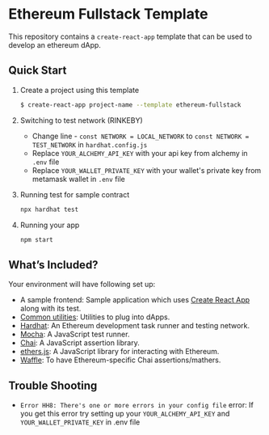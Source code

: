 # Ethereum Fullstack Template

This repository contains a `create-react-app` template that can be used to develop an ethereum dApp.

## Quick Start

1. Create a project using this template

    ```bash
    $ create-react-app project-name --template ethereum-fullstack
    ```

2. Switching to test network (RINKEBY)

    * Change line - `const NETWORK = LOCAL_NETWORK` to `const NETWORK = TEST_NETWORK` in `hardhat.config.js`
    * Replace `YOUR_ALCHEMY_API_KEY` with your api key from alchemy in `.env` file
    * Replace `YOUR_WALLET_PRIVATE_KEY` with your wallet's private key from metamask wallet in `.env` file

3. Running test for sample contract

    ```bash
    npx hardhat test
    ```

4. Running your app
    ```bash
    npm start
    ```
## What’s Included?

Your environment will have following set up:

- A sample frontend: Sample application which uses [Create React App](https://github.com/facebook/create-react-app) along with its test.
- [Common utilities](./src/utils/common.js): Utilities to plug into dApps.
- [Hardhat](https://hardhat.org/): An Ethereum development task runner and testing network.
- [Mocha](https://mochajs.org/): A JavaScript test runner.
- [Chai](https://www.chaijs.com/): A JavaScript assertion library.
- [ethers.js](https://docs.ethers.io/ethers.js/html/): A JavaScript library for interacting with Ethereum.
- [Waffle](https://github.com/EthWorks/Waffle/): To have Ethereum-specific Chai assertions/mathers.

## Trouble Shooting

* `Error HH8: There's one or more errors in your config file` error: If you get this error try setting up your `YOUR_ALCHEMY_API_KEY` and `YOUR_WALLET_PRIVATE_KEY` in .env file